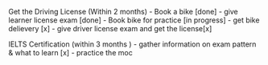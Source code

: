 Get the Driving License (Within 2 months)
		- Book a bike [done]
		- give learner license exam [done]
		- Book bike for practice [in progress]
		- get bike delievery [x]
		- give driver license exam and get the license[x]

IELTS Certification (within 3 months )
		- gather information on exam pattern & what to learn [x]
		- practice the moc